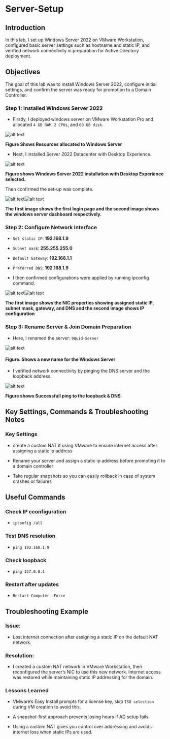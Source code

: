 # Server-Setup

## Introduction

In this lab, I set up Windows Server 2022 on VMware Workstation, configured basic server settings such as hostname and static IP, and verified network connectivity in preparation for Active Directory deployment.

## Objectives

The goal of this lab was to install Windows Server 2022, configure initial settings, and confirm the server was ready for promotion to a Domain Controller.

### Step 1: Installed Windows Server 2022

- Firstly, I deployed windows server on VMware Workstation Pro and allocated `4 GB RAM`, `2 CPUs`, and `60 GB disk`.

![alt text](screenshots/01-vmware-vm-settings.png)

**Figure Shows Resources allocated to Windows Server**

- Next, I installed Server 2022 Datacenter with Desktop Experience.

![alt text](screenshots/02-server-setup-selection.png)

**Figure shows Windows Server 2022 installation with Desktop Experience selected.**

Then confirmed the set-up was complete.

![alt text](screenshots/03-server-first-login.png)![alt text](screenshots/04-windows-server-dashboard.png)

**The first image shows the first login page and the second image shows the windows server dashboard respectively.**

### Step 2: Configure Network Interface

- `Set static IP`: **192.168.1.9**
- `Subnet mask`: **255.255.255.0**
- `Default Gateway`: **192.168.1.1**
- `Preferred DNS`: **192.168.1.9**

- I then confirmed configurations were applied by running ipconfig command.

![alt text](screenshots/05_nic-config.png)![alt text](screenshots/06-IP-config.png)

**The first image shows the  NIC properties showing assigned static IP, subnet mask, gateway, and DNS and the second image shows IP configuration**

### Step 3: Rename Server & Join Domain Preparation

- Here, I renamed the server: `9Quid-Server`

![alt text](screenshots/07-rename-Server.png)

#### Figure: Shows a new name for the Windows Server

- I verified network connectivity by pinging the DNS server and the loopback address.

![alt text](<screenshots/08-ping-loopback & DNS.png>)

**Figure shows Successfull ping to the loopback & DNS**

## Key Settings, Commands & Troubleshooting Notes

### Key Settings

- create a custom NAT if using VMware to ensure internet access after assigning a static ip address

- Rename your server and assign a static ip address before promoting it to a domain controller

- Take regular snapshots so you can easily rollback in case of system crashes or failures

## Useful Commands

### Check IP cconfiguration

- `ipconfig /all`

### Test DNS resolution

- `ping 192.168.1.9`

### Check loopback

- `ping 127.0.0.1`

### Restart after updates

- `Restart-Computer -Force`

## Troubleshooting Example

### Issue:

- Lost internet connection after assigning a static IP on the default NAT network.

### Resolution:

- I created a custom NAT network in VMware Workstation, then reconfigured the server’s NIC to use this new network. Internet access was restored while maintaining static IP addressing for the domain.

### Lessons Learned

- VMware’s Easy Install prompts for a license key, skip `ISO selection` during VM creation to avoid this.

- A snapshot-first approach prevents losing hours if AD setup fails.

- Using a custom NAT gives you control over addressing and avoids internet loss when static IPs are used.
